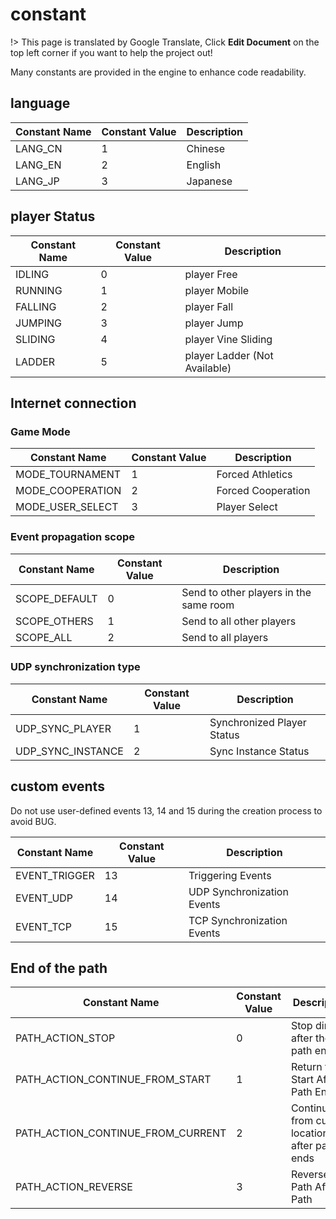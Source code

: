 # constant

!> This page is translated by Google Translate, Click **Edit Document** on the top left corner if you want to help the project out!

Many constants are provided in the engine to enhance code readability.

## language

| Constant Name | Constant Value | Description |
| ------------- | -------------- | ----------- |
| LANG_CN       | 1              | Chinese     |
| LANG_EN       | 2              | English     |
| LANG_JP       | 3              | Japanese    |

## player Status

| Constant Name | Constant Value | Description                   |
| ------------- | -------------- | ----------------------------- |
| IDLING        | 0              | player Free                   |
| RUNNING       | 1              | player Mobile                 |
| FALLING       | 2              | player Fall                   |
| JUMPING       | 3              | player Jump                   |
| SLIDING       | 4              | player Vine Sliding           |
| LADDER        | 5              | player Ladder (Not Available) |

## Internet connection

### Game Mode

| Constant Name    | Constant Value | Description        |
| ---------------- | -------------- | ------------------ |
| MODE_TOURNAMENT  | 1              | Forced Athletics   |
| MODE_COOPERATION | 2              | Forced Cooperation |
| MODE_USER_SELECT | 3              | Player Select      |

### Event propagation scope

| Constant Name | Constant Value | Description                            |
| ------------- | -------------- | -------------------------------------- |
| SCOPE_DEFAULT | 0              | Send to other players in the same room |
| SCOPE_OTHERS  | 1              | Send to all other players              |
| SCOPE_ALL     | 2              | Send to all players                    |

### UDP synchronization type

| Constant Name     | Constant Value | Description                |
| ----------------- | -------------- | -------------------------- |
| UDP_SYNC_PLAYER   | 1              | Synchronized Player Status |
| UDP_SYNC_INSTANCE | 2              | Sync Instance Status       |

## custom events

Do not use user-defined events 13, 14 and 15 during the creation process to avoid BUG.

| Constant Name | Constant Value | Description                |
| ------------- | -------------- | -------------------------- |
| EVENT_TRIGGER | 13             | Triggering Events          |
| EVENT_UDP     | 14             | UDP Synchronization Events |
| EVENT_TCP     | 15             | TCP Synchronization Events |

## End of the path

| Constant Name                     | Constant Value | Description                                        |
| --------------------------------- | -------------- | -------------------------------------------------- |
| PATH_ACTION_STOP                  | 0              | Stop directly after the path ends                  |
| PATH_ACTION_CONTINUE_FROM_START   | 1              | Return to Start After Path Ends                    |
| PATH_ACTION_CONTINUE_FROM_CURRENT | 2              | Continuation from current location after path ends |
| PATH_ACTION_REVERSE               | 3              | Reverse Path After Path                            |
